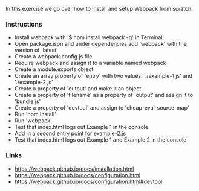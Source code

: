 In this exercise we go over how to install and setup Webpack from scratch.

### Instructions

- Install webpack with '$ npm install webpack -g' in Terminal
- Open package.json and under dependencies add 'webpack' with the version of 'latest'
- Create a webpack.config.js file
- Require webpack and assign it to a variable named webpack
- Create a module.exports object
- Create an array property of 'entry' with two values: './example-1.js' and './example-2.js'
- Create a property of 'output' and make it an object
- Create a property of 'filename' as a property of 'output' and assign it to 'bundle.js'
- Create a property of 'devtool' and assign to 'cheap-eval-source-map'
- Run 'npm install'
- Run 'webpack'
- Test that index.html logs out Example 1 in the console
- Add in a second entry point for example-2.js
- Test that index.html logs out Example 1 and Example 2 in the console


### Links

- https://webpack.github.io/docs/installation.html
- https://webpack.github.io/docs/configuration.html
- https://webpack.github.io/docs/configuration.html#devtool
